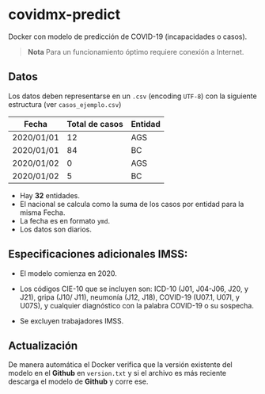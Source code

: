 # covidmx-predict

Docker con modelo de predicción de COVID-19 (incapacidades o casos). 

> **Nota** Para un funcionamiento óptimo requiere conexión a Internet.

## Datos

Los datos deben representarse en un `.csv` (encoding `UTF-8`) con la siguiente estructura (ver `casos_ejemplo.csv`)

|    Fecha   |  Total de casos | Entidad |
|------------|-----------------|---------|
| 2020/01/01 |        12       |  AGS    |
| 2020/01/01 |        84       |  BC     |
| 2020/01/02 |        0        |  AGS    |
| 2020/01/02 |        5        |  BC     |

+ Hay **32** entidades.
+ El nacional se calcula como la suma de los casos por entidad para la misma Fecha. 
+ La fecha es en formato `ymd`. 
+ Los datos son diarios. 

## Especificaciones adicionales IMSS:

+ El modelo comienza en 2020. 

+ Los códigos CIE-10 que se incluyen son:  ICD-10 (J01, J04-J06, J20, y J21), gripa (J10/ J11), neumonía (J12, J18), COVID-19 (U07.1, U07I, y U07S), y cualquier diagnóstico con la palabra COVID-19 o su sospecha. 

+ Se excluyen trabajadores IMSS. 

## Actualización

De manera automática el Docker verifica que la versión existente del modelo en el **Github** en `version.txt` y si el archivo es más reciente descarga el modelo de **Github** y corre ese. 
